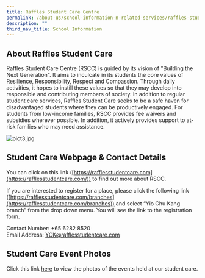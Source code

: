 ```yaml
---
title: Raffles Student Care Centre
permalink: /about-us/school-information-n-related-services/raffles-student-care-centre
description: ""
third_nav_title: School Information
---
```


About Raffles Student Care
--------------------------

  

Raffles Student Care Centre (RSCC) is guided by its vision of "Building the Next Generation". It aims to inculcate in its students the core values of Resilience, Responsibility, Respect and Compassion. Through daily activities, it hopes to instill these values so that they may develop into responsible and contributing members of society. In addition to regular student care services, Raffles Student Care seeks to be a safe haven for disadvantaged students where they can be productively engaged. For students from low-income families, RSCC provides fee waivers and subsidies wherever possible. In addition, it actively provides support to at-risk families who may need assistance.

  
![pict3.jpg](https://yiochukangpri.moe.edu.sg/qql/slot/u746/Raffles%20Student%20Care/pict3.jpg)

Student Care Webpage & Contact Details
--------------------------------------

  
You can click on this link ([https://rafflesstudentcare.com](https://rafflesstudentcare.com/)) to find out more about RSCC.   
  
If you are interested to register for a place, please click the following link ([https://rafflesstudentcare.com/branches](https://rafflesstudentcare.com/branches)) and select “Yio Chu Kang branch” from the drop down menu. You will see the link to the registration form.  
  

[](mailto:YCK@rafflesstudentcare.com)

Contact Number: +65 6282 8520   
Email Address: YCK@rafflesstudentcare.com  

Student Care Event Photos
-------------------------

Click this link [here](https://www.facebook.com/pg/RafflesStudentCare/photos/?tab=album&album_id=2925219947490334&ref=page_internal) to view the photos of the events held at our student care.